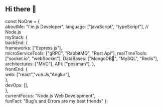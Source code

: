 ## Hi there 👋

const NoOne = {         
    aboutMe: "I'm js Developer",
    language: ["javaScript", "typeScript"], // Node.js         
    myStack: {             
        backEnd: {             
          frameworks: ["Express.js"],                   
          microServiceTools: ["gRPC", "RabbitMQ", "Rest Api"],
          realTimeTools: ["socket.io", "webSocket"],
          DataBases: ["MongoDB🍃", "MySQL", "Redis"],
          architectures: ["MVC"],
          API: ["postman"],
        },         
        frontEnd: {             
          web: ["react","vue.Js,"Anglur"],         
        },         
        devOps: [],               
   },    
   currentFocus: "Node.js Web Development",     
   funFact: "Bug's and Errors are my best friends" 
};
